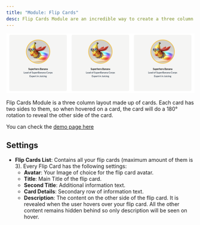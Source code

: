 ```yaml
---
title: "Module: Flip Cards"
desc: Flip Cards Module are an incredible way to create a three column layout made up of cards, each card having an animation when hovered on.
---
```


<img src="./flip-cards.png" alt="Screenshot of Flip Cards Module"/>

Flip Cards Module is a three column layout made up of cards.
Each card has two sides to them, so when hovered on a card, the card will do a 180° rotation to reveal the other side of the card.

You can check the [demo page here](https://143910617.hs-sites-eu1.com/flip-cards-module)

## Settings

- **Flip Cards List**: Contains all your flip cards (maximum amount of them is 3). Every Flip Card has the following settings:
  - **Avatar**: Your Image of choice for the flip card avatar.
  - **Title**: Main Title of the flip card.
  - **Second Title**: Additional information text.
  - **Card Details**: Secondary row of information text.
  - **Description**: The content on the other side of the flip card. It is revealed when the user hovers over your flip card. All the other content remains hidden behind so only description will be seen on hover.
